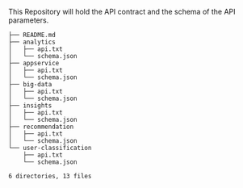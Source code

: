 This Repository will hold the API contract and the schema of the API parameters.

```
├── README.md
├── analytics
│   ├── api.txt
│   └── schema.json
├── appservice
│   ├── api.txt
│   └── schema.json
├── big-data
│   ├── api.txt
│   └── schema.json
├── insights
│   ├── api.txt
│   └── schema.json
├── recommendation
│   ├── api.txt
│   └── schema.json
└── user-classification
    ├── api.txt
    └── schema.json

6 directories, 13 files
```
